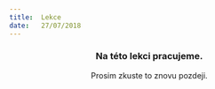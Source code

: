 ```yaml
---
title:  Lekce
date:   27/07/2018
---
```


### <center>Na této lekci pracujeme.</center>
<center>Prosim zkuste to znovu pozdeji.</center>